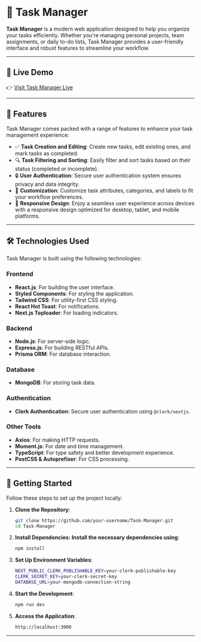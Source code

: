 # 🌟 Task Manager

**Task Manager** is a modern web application designed to help you organize your tasks efficiently. Whether you're managing personal projects, team assignments, or daily to-do lists, Task Manager provides a user-friendly interface and robust features to streamline your workflow.

---

## 🚀 Live Demo

👉 [Visit Task Manager Live](https://task-manager-rho-steel.vercel.app)

---

## 📖 Features

Task Manager comes packed with a range of features to enhance your task management experience:

- ✅ **Task Creation and Editing**: Create new tasks, edit existing ones, and mark tasks as completed.
- 🔍 **Task Filtering and Sorting**: Easily filter and sort tasks based on their status (completed or incomplete).
- 🔒 **User Authentication**: Secure user authentication system ensures privacy and data integrity.
- 🎨 **Customization**: Customize task attributes, categories, and labels to fit your workflow preferences.
- 📱 **Responsive Design**: Enjoy a seamless user experience across devices with a responsive design optimized for desktop, tablet, and mobile platforms.

---

## 🛠️ Technologies Used

Task Manager is built using the following technologies:

### Frontend
- **React.js**: For building the user interface.
- **Styled Components**: For styling the application.
- **Tailwind CSS**: For utility-first CSS styling.
- **React Hot Toast**: For notifications.
- **Next.js Toploader**: For loading indicators.

### Backend
- **Node.js**: For server-side logic.
- **Express.js**: For building RESTful APIs.
- **Prisma ORM**: For database interaction.

### Database
- **MongoDB**: For storing task data.

### Authentication
- **Clerk Authentication**: Secure user authentication using `@clerk/nextjs`.

### Other Tools
- **Axios**: For making HTTP requests.
- **Moment.js**: For date and time management.
- **TypeScript**: For type safety and better development experience.
- **PostCSS & Autoprefixer**: For CSS processing.

---

## 🎉 Getting Started

Follow these steps to set up the project locally:

1. **Clone the Repository**:
   ```bash
   git clone https://github.com/your-username/Task-Manager.git
   cd Task-Manager


2. **Install Dependencies: Install the necessary dependencies using**:
   ```bash
   npm install

3. **Set Up Environment Variables**:
   ```bash
   NEXT_PUBLIC_CLERK_PUBLISHABLE_KEY=your-clerk-publishable-key
   CLERK_SECRET_KEY=your-clerk-secret-key
   DATABASE_URL=your-mongodb-connection-string

4. **Start the Development**:
   ```bash
   npm run dev


5. **Access the Application**:
   ```bash
   http://localhost:3000

---
